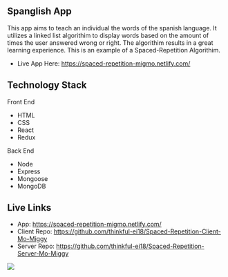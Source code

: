 ## Spanglish App
This app aims to teach an individual the words of the spanish language. It utilizes a linked list algorithim to display words based on the amount of times the user answered wrong or right. The algorithim results in a great learning experience. This is an example of a Spaced-Repetition Algorithim.

- Live App Here: https://spaced-repetition-migmo.netlify.com/

## Technology Stack

Front End
- HTML
- CSS
- React
- Redux

Back End
- Node
- Express
- Mongoose
- MongoDB

## Live Links

- App: https://spaced-repetition-migmo.netlify.com/
- Client Repo: https://github.com/thinkful-ei18/Spaced-Repetition-Client-Mo-Miggy
- Server Repo: https://github.com/thinkful-ei18/Spaced-Repetition-Server-Mo-Miggy


<img src="https://github.com/thinkful-ei18/Spaced-Repetition-Server-Mo-Miggy/blob/master/02.png" />
